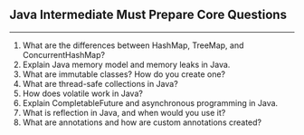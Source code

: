 ## Java Intermediate Must Prepare Core Questions

---
1. What are the differences between HashMap, TreeMap, and ConcurrentHashMap?
2. Explain Java memory model and memory leaks in Java.
3. What are immutable classes? How do you create one?
4. What are thread-safe collections in Java?
5. How does volatile work in Java?
6. Explain CompletableFuture and asynchronous programming in Java.
7. What is reflection in Java, and when would you use it?
8. What are annotations and how are custom annotations created?